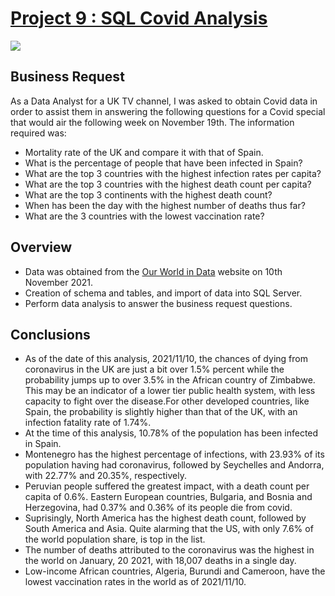 # [Project 9 : SQL Covid Analysis](https://github.com/davidgomezpr1/SQL_Covid_Analysis/blob/main/Covid_Analysis)
![](https://images.unsplash.com/photo-1583946099379-f9c9cb8bc030?ixlib=rb-1.2.1&ixid=MnwxMjA3fDB8MHxwaG90by1wYWdlfHx8fGVufDB8fHx8&auto=format&fit=crop&w=1170&q=80)

## Business Request

As a Data Analyst for a UK TV channel, I was asked to obtain Covid data in order to assist them in answering the following questions for a Covid special that would air the following week on November 19th. The information required was:

- Mortality rate of the UK and compare it with that of Spain.
- What is the percentage of people that have been infected in Spain?
- What are the top 3 countries with the highest infection rates per capita?
- What are the top 3 countries with the highest death count per capita?
- What are the top 3 continents with the highest death count?
- When has been the day with the highest number of deaths thus far?
- What are the 3 countries with the lowest vaccination rate?

## Overview

- Data was obtained from the [Our World in Data](https://ourworldindata.org/coronavirus) website on 10th November 2021.
- Creation of schema and tables, and import of data into SQL Server.
- Perform data analysis to answer the business request questions.

## Conclusions

- As of the date of this analysis, 2021/11/10, the chances of dying from coronavirus in the UK are just a bit over 1.5% percent while the probability jumps up to over 3.5% in the African country of Zimbabwe. This may be an indicator of a lower tier public health system, with less capacity to fight over the disease.For other developed countries, like Spain, the probability is slightly higher than that of the UK, with an infection fatality rate of 1.74%.
- At the time of this analysis, 10.78% of the population has been infected in Spain.
- Montenegro has the highest percentage of infections, with 23.93% of its population having had coronavirus, followed by Seychelles and Andorra, with 22.77% and 20.35%, respectively.
- Peruvian people suffered the greatest impact, with a death count per capita of 0.6%. Eastern European countries, Bulgaria, and Bosnia and Herzegovina, had 0.37% and 0.36% of its people die from covid.
- Suprisingly, North America has the highest death count, followed by South America and Asia. Quite alarming that the US, with only 7.6% of the world population share, is top in the list.
- The number of deaths attributed to the coronavirus was the highest in the world on January, 20 2021, with 18,007 deaths in a single day.
- Low-income African countries, Algeria, Burundi and Cameroon, have the lowest vaccination rates in the world as of 2021/11/10.
